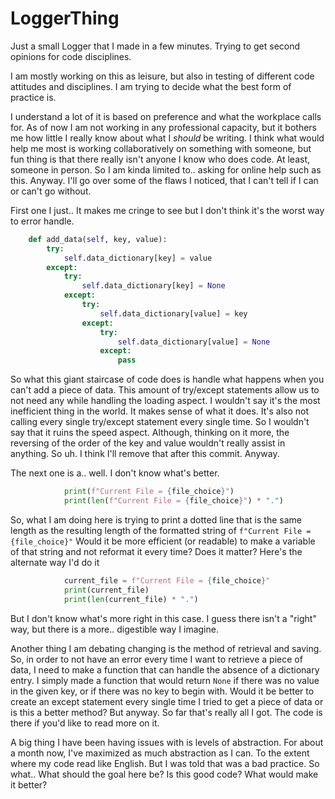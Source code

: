 # LoggerThing
Just a small Logger that I made in a few minutes. Trying to get second opinions for code disciplines.

I am mostly working on this as leisure, but also in testing of different code attitudes and disciplines. I am trying to decide what the best form of practice is.

I understand a lot of it is based on preference and what the workplace calls for. As of now I am not working in any professional capacity, but it bothers me how little I really know about what I *should* be writing. I think what would help me most is working collaboratively on something with someone, but fun thing is that there really isn't anyone I know who does code. At least, someone in person. So I am kinda limited to.. asking for online help such as this. Anyway. I'll go over some of the flaws I noticed, that I can't tell if I can or can't go without.

First one I just.. It makes me cringe to see but I don't think it's the worst way to error handle.
```python
    def add_data(self, key, value):
        try:
            self.data_dictionary[key] = value
        except: 
            try:
                self.data_dictionary[key] = None
            except:
                try:
                    self.data_dictionary[value] = key
                except:
                    try:
                        self.data_dictionary[value] = None
                    except:
                        pass
```
So what this giant staircase of code does is handle what happens when you can't add a piece of data. This amount of try/except statements allow us to not need any while handling the loading aspect. I wouldn't say it's the most inefficient thing in the world. It makes sense of what it does. It's also not calling every single try/except statement every single time. So I wouldn't say that it ruins the speed aspect. Although, thinking on it more, the reversing of the order of the key and value wouldn't really assist in anything. So uh. I think I'll remove that after this commit. Anyway.

The next one is a.. well. I don't know what's better.
```python
            print(f"Current File = {file_choice}")
            print(len(f"Current File = {file_choice}") * ".")
```
So, what I am doing here is trying to print a dotted line that is the same length as the resulting length of the formatted string of `f"Current File = {file_choice}"`
Would it be more efficient (or readable) to make a variable of that string and not reformat it every time? Does it matter?
Here's the alternate way I'd do it
```python
            current_file = f"Current File = {file_choice}"
            print(current_file)
            print(len(current_file) * ".")
```
But I don't know what's more right in this case. I guess there isn't a "right" way, but there is a more.. digestible way I imagine. 

Another thing I am debating changing is the method of retrieval and saving. So, in order to not have an error every time I want to retrieve a piece of data, I need to make a function that can handle the absence of a dictionary entry. 
I simply made a function that would return `None` if there was no value in the given key, or if there was no key to begin with. Would it be better to create an except statement every single time I tried to get a piece of data or is this a better method? But anyway. So far that's really all I got. The code is there if you'd like to read more on it. 

A big thing I have been having issues with is levels of abstraction. For about a month now, I've maximized as much abstraction as I can. To the extent where my code read like English. But I was told that was a bad practice. So what.. What should the goal here be? Is this good code? What would make it better?